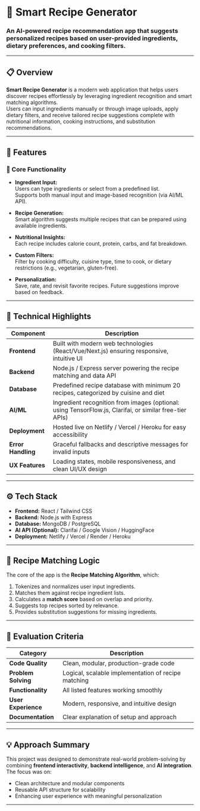 # 🧠 Smart Recipe Generator

### An AI-powered recipe recommendation app that suggests personalized recipes based on user-provided ingredients, dietary preferences, and cooking filters.

---

## 📋 Overview

**Smart Recipe Generator** is a modern web application that helps users discover recipes effortlessly by leveraging ingredient recognition and smart matching algorithms.  
Users can input ingredients manually or through image uploads, apply dietary filters, and receive tailored recipe suggestions complete with nutritional information, cooking instructions, and substitution recommendations.

---

## 🚀 Features

### 🔹 Core Functionality

- **Ingredient Input:**  
  Users can type ingredients or select from a predefined list.  
  Supports both manual input and image-based recognition (via AI/ML API).

- **Recipe Generation:**  
  Smart algorithm suggests multiple recipes that can be prepared using available ingredients.

- **Nutritional Insights:**  
  Each recipe includes calorie count, protein, carbs, and fat breakdown.

- **Custom Filters:**  
  Filter by cooking difficulty, cuisine type, time to cook, or dietary restrictions (e.g., vegetarian, gluten-free).

- **Personalization:**  
  Save, rate, and revisit favorite recipes. Future suggestions improve based on feedback.

---

## 🧩 Technical Highlights

| Component | Description |
|------------|-------------|
| **Frontend** | Built with modern web technologies (React/Vue/Next.js) ensuring responsive, intuitive UI |
| **Backend** | Node.js / Express server powering the recipe matching and data API |
| **Database** | Predefined recipe database with minimum 20 recipes, categorized by cuisine and diet |
| **AI/ML** | Ingredient recognition from images (optional: using TensorFlow.js, Clarifai, or similar free-tier APIs) |
| **Deployment** | Hosted live on Netlify / Vercel / Heroku for easy accessibility |
| **Error Handling** | Graceful fallbacks and descriptive messages for invalid inputs |
| **UX Features** | Loading states, mobile responsiveness, and clean UI/UX design |

---

## ⚙️ Tech Stack

- **Frontend:** React / Tailwind CSS  
- **Backend:** Node.js with Express  
- **Database:** MongoDB / PostgreSQL  
- **AI API (Optional):** Clarifai / Google Vision / HuggingFace  
- **Deployment:** Netlify / Vercel / Render / Heroku  

---

## 🧠 Recipe Matching Logic

The core of the app is the **Recipe Matching Algorithm**, which:

1. Tokenizes and normalizes user input ingredients.
2. Matches them against recipe ingredient lists.
3. Calculates a **match score** based on overlap and priority.
4. Suggests top recipes sorted by relevance.
5. Provides substitution suggestions for missing ingredients.

---

## 🧪 Evaluation Criteria

| Category | Description |
|-----------|--------------|
| **Code Quality** | Clean, modular, production-grade code |
| **Problem Solving** | Logical, scalable implementation of recipe matching |
| **Functionality** | All listed features working smoothly |
| **User Experience** | Modern, responsive, and intuitive design |
| **Documentation** | Clear explanation of setup and approach |

---

## 💡 Approach Summary

This project was designed to demonstrate real-world problem-solving by combining **frontend interactivity**, **backend intelligence**, and **AI integration**.  
The focus was on:
- Clean architecture and modular components  
- Reusable API structure for scalability  
- Enhancing user experience with meaningful personalization  

---


